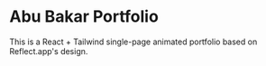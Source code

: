 # Abu Bakar Portfolio

This is a React + Tailwind single-page animated portfolio based on Reflect.app's design.